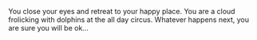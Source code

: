 You close your eyes and retreat to your happy place.  You are a cloud frolicking with 
dolphins at the all day circus. Whatever happens next, you are sure you will be ok...
